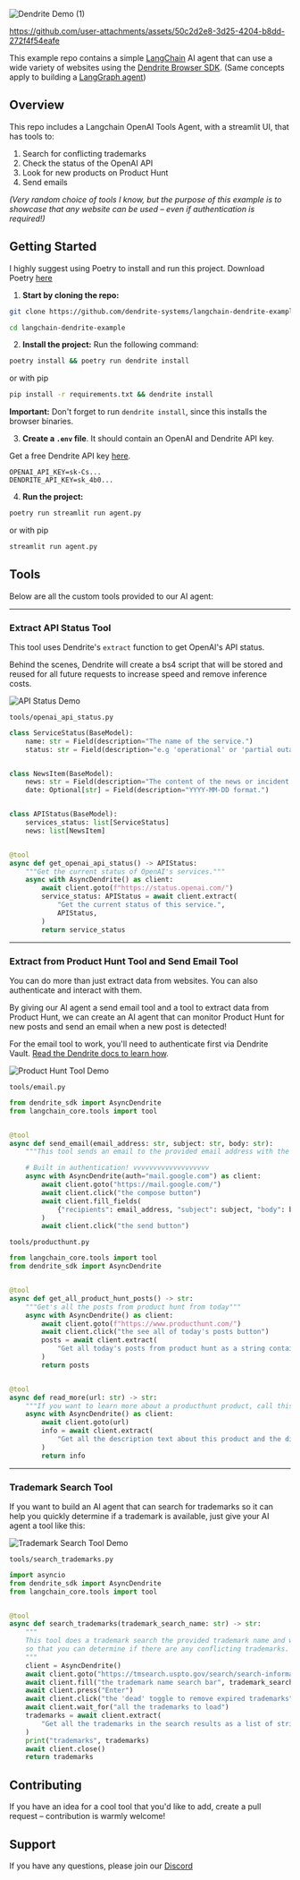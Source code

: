 ![Dendrite Demo (1)](https://github.com/user-attachments/assets/ac96d6d1-29c0-4680-8168-08440a862d24)



https://github.com/user-attachments/assets/50c2d2e8-3d25-4204-b8dd-272f4f54eafe




This example repo contains a simple [LangChain](https://github.com/langchain-ai/langchain/tree/master) AI agent that can use a wide variety of websites using the [Dendrite Browser SDK](https://github.com/dendrite-systems/dendrite-python-sdk). (Same concepts apply to building a [LangGraph agent](https://github.com/langchain-ai/langgraph))



## Overview

This repo includes a Langchain OpenAI Tools Agent, with a streamlit UI, that has tools to:

1. Search for conflicting trademarks
2. Check the status of the OpenAI API
3. Look for new products on Product Hunt
4. Send emails

*(Very random choice of tools I know, but the purpose of this example is to showcase that any website can be used – even if authentication is required!)*

## Getting Started

I highly suggest using Poetry to install and run this project. Download Poetry [here](https://python-poetry.org/)

1. **Start by cloning the repo:**

```bash
git clone https://github.com/dendrite-systems/langchain-dendrite-example.git
```
```bash
cd langchain-dendrite-example
```

2. **Install the project:** Run the following command:

```bash
poetry install && poetry run dendrite install
```

or with pip

```bash
pip install -r requirements.txt && dendrite install
```

**Important:** Don't forget to run `dendrite install`, since this installs the browser binaries.

3. **Create a `.env` file**. It should contain an OpenAI and Dendrite API key.

Get a free Dendrite API key [here](https://dendrite.systems/create-account).

```
OPENAI_API_KEY=sk-Cs...
DENDRITE_API_KEY=sk_4b0...
```

4. **Run the project:**

```bash
poetry run streamlit run agent.py
```

or with pip

```bash
streamlit run agent.py
```

## Tools 

Below are all the custom tools provided to our AI agent:

---

### Extract API Status Tool

This tool uses Dendrite's `extract` function to get OpenAI's API status.

Behind the scenes, Dendrite will create a bs4 script that will be stored and reused for all future requests to increase speed and remove inference costs.

![API Status Demo](https://github.com/dendrite-systems/langchain-docs-agent-example/blob/main/demos/APIStatusDemo.gif)

`tools/openai_api_status.py`
```python
class ServiceStatus(BaseModel):
    name: str = Field(description="The name of the service.")
    status: str = Field(description="e.g 'operational' or 'partial outage'.")


class NewsItem(BaseModel):
    news: str = Field(description="The content of the news or incident update.")
    date: Optional[str] = Field(description="YYYY-MM-DD format.")


class APIStatus(BaseModel):
    services_status: list[ServiceStatus]
    news: list[NewsItem]


@tool
async def get_openai_api_status() -> APIStatus:
    """Get the current status of OpenAI's services."""
    async with AsyncDendrite() as client:
        await client.goto(f"https://status.openai.com/")
        service_status: APIStatus = await client.extract(
            "Get the current status of this service.",
            APIStatus,
        )
        return service_status
```

---

### Extract from Product Hunt Tool and Send Email Tool

You can do more than just extract data from websites. You can also authenticate and interact with them.

By giving our AI agent a send email tool and a tool to extract data from Product Hunt, we can create an AI agent that can monitor Product Hunt for new posts and send an email when a new post is detected!

For the email tool to work, you'll need to authenticate first via Dendrite Vault. [Read the Dendrite docs to learn how](https://docs.dendrite.systems/concepts/authentication).

![Product Hunt Tool Demo](https://github.com/dendrite-systems/langchain-docs-agent-example/blob/main/demos/EmailProductHuntDemo.gif)


`tools/email.py`
```python
from dendrite_sdk import AsyncDendrite
from langchain_core.tools import tool


@tool
async def send_email(email_address: str, subject: str, body: str):
    """This tool sends an email to the provided email address with the provided subject and body."""

    # Built in authentication! vvvvvvvvvvvvvvvvvvv
    async with AsyncDendrite(auth="mail.google.com") as client:
        await client.goto("https://mail.google.com/")
        await client.click("the compose button")
        await client.fill_fields(
            {"recipients": email_address, "subject": subject, "body": body}
        )
        await client.click("the send button")

```

`tools/producthunt.py`
```python
from langchain_core.tools import tool
from dendrite_sdk import AsyncDendrite


@tool
async def get_all_product_hunt_posts() -> str:
    """Get's all the posts from product hunt from today"""
    async with AsyncDendrite() as client:
        await client.goto(f"https://www.producthunt.com/")
        await client.click("the see all of today's posts button")
        posts = await client.extract(
            "Get all today's posts from product hunt as a string containing name, desc, categories, upvotes and url"
        )
        return posts


@tool
async def read_more(url: str) -> str:
    """If you want to learn more about a producthunt product, call this function."""
    async with AsyncDendrite() as client:
        await client.goto(url)
        info = await client.extract(
            "Get all the description text about this product and the discussion and return as a string"
        )
        return info
```

---

### Trademark Search Tool

If you want to build an AI agent that can search for trademarks so it can help you quickly determine if a trademark is available, just give your AI agent a tool like this:

![Trademark Search Tool Demo](https://github.com/dendrite-systems/langchain-docs-agent-example/blob/main/demos/TrademarkDemo.gif)

`tools/search_trademarks.py`
```python
import asyncio
from dendrite_sdk import AsyncDendrite
from langchain_core.tools import tool


@tool
async def search_trademarks(trademark_search_name: str) -> str:
    """
    This tool does a trademark search the provided trademark name and will return the active trademarks
    so that you can determine if there are any conflicting trademarks.
    """
    client = AsyncDendrite()
    await client.goto("https://tmsearch.uspto.gov/search/search-information")
    await client.fill("the trademark name search bar", trademark_search_name)
    await client.press("Enter")
    await client.click("the 'dead' toggle to remove expired trademarks")
    await client.wait_for("all the trademarks to load")
    trademarks = await client.extract(
        "Get all the trademarks in the search results as a list of strings where each string contains the status and description of the trademark",
    )
    print("trademarks", trademarks)
    await client.close()
    return trademarks
```

## Contributing

If you have an idea for a cool tool that you'd like to add, create a pull request – contribution is warmly welcome!

## Support

If you have any questions, please join our [Discord](https://discord.gg/4rsPTYJpFb)
